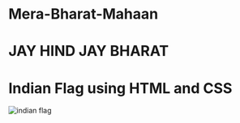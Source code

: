 # Mera-Bharat-Mahaan
# JAY HIND JAY BHARAT
# Indian Flag using HTML and CSS
![indian flag](https://github.com/harshu1097/Mera-Bharat-Mahaan/assets/119397344/951e38d5-47e0-400a-99d5-035a11d227bf)
